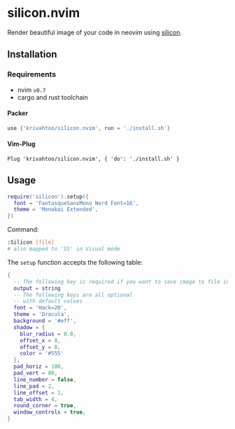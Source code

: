 # silicon.nvim

Render beautiful image of your code in neovim using [silicon](https://github.com/Aloxaf/silicon).

## Installation

### Requirements

- nvim `v0.7`
- cargo and rust toolchain

#### Packer

```lua
use {'krivahtoo/silicon.nvim', run = './install.sh'}
```

#### Vim-Plug

```vim
Plug 'krivahtoo/silicon.nvim', { 'do': './install.sh' }
```

## Usage

```lua
require('silicon').setup({
  font = 'FantasqueSansMono Nerd Font=16',
  theme = 'Monokai Extended',
})
```

Command:

```bash
:Silicon [file]
# also mapped to 'SS' in Visual mode
```


The `setup` function accepts the following table:

```lua
{
  -- The following key is required if you want to save image to file instead of clipboard
  output = string
  -- The following keys are all optional
  -- with default values
  font = 'Hack=20',
  theme = 'Dracula',
  background = '#eff',
  shadow = {
    blur_radius = 0.0,
    offset_x = 0,
    offset_y = 0,
    color = '#555'
  },
  pad_horiz = 100,
  pad_vert = 80,
  line_number = false,
  line_pad = 2,
  line_offset = 1,
  tab_width = 4,
  round_corner = true,
  window_controls = true,
}
```

